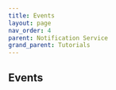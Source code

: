 ```yaml
---
title: Events
layout: page
nav_order: 4
parent: Notification Service
grand_parent: Tutorials
---
```


## Events
